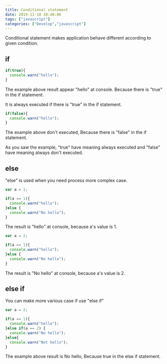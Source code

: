 ```yaml
---
title: Conditional statement
date: 2019-11-18 20:48:06
tags: ["javascript"]
categories: ["Develop","javascript"]
---
```


Conditional statement makes application behave different according to given condition.
<!-- more -->

## if

~~~javaScript
if(true){
  console.warn("hello");
}
~~~

The example above result appear "hello" at console.
Because there is "true" in the if statement.

It is always executed if there is "true" in the if statement.

~~~javaScript
if(false){
  console.warn("hello");
}
~~~

The example above don't executed, Because there is "false" in the if statement.

As you saw the example, "true" have meaning always executed and "false" have meaning always don't executed.

## else

"else" is used when you need process more complex case.

~~~javaScript
var a = 1;

if(a == 1){
  console.warn("hello");
}else {
  console.warn("No hello");
}
~~~

The result is "hello" at console, because a's value is 1.

~~~javaScript
var a = 2;

if(a == 1){
  console.warn("hello");
}else {
  console.warn("No hello");
}
~~~

The result is "No hello" at console, because a's value is 2.

## else if

You can make more various case if use "else if"

~~~javaScript
var a = 2;

if(a == 1){
  console.warn("hello");
}else if(a == 2) {
  console.warn("No hello");
}else{
  console.warn("Not hello");
}
~~~

The example above result is No hello, Because true in the else if statement.
